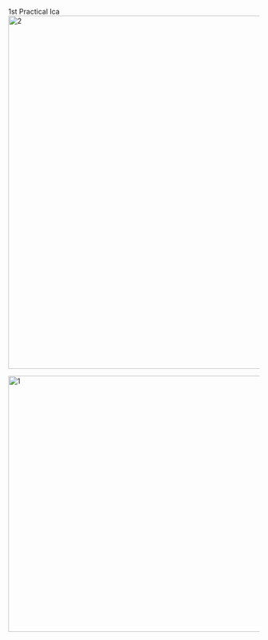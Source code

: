 1st Practical Ica
<img width="709" alt="2" src="https://github.com/user-attachments/assets/1bfa9e19-2fda-4552-a4ff-d633938e759d" />


<img width="514" alt="1" src="https://github.com/user-attachments/assets/a349e604-8d50-41de-959b-f8ffc6476b58" />
